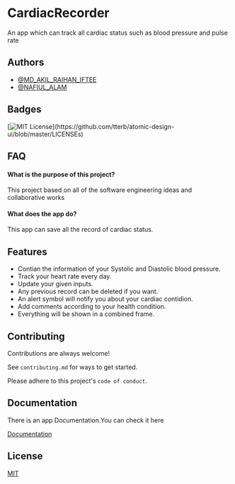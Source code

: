 
# CardiacRecorder

An app which can track all cardiac status such as blood pressure and pulse rate 


## Authors

- [@MD_AKIL_RAIHAN_IFTEE](https://www.github.com/IFTEE-KUET-CSE)
- [@NAFIUL_ALAM](https://www.github.com/Exoalam)


## Badges


[![MIT License](https://img.shields.io/apm/l/atomic-design-ui.svg?)](https://github.com/tterb/atomic-design-ui/blob/master/LICENSEs)

## FAQ

#### What is the purpose of this project?

This project based on all of the software engineering ideas and collaborative works

#### What does the app do?

This app can save all the record of cardiac status.


## Features

- Contian the information of your Systolic and Diastolic blood pressure.
- Track your heart rate every day.
- Update your given inputs.
- Any previous record can be deleted if you want.
- An alert symbol will notify you about your cardiac contidion.
- Add comments according to your health condition.
- Everything will be shown in a combined frame.

## Contributing

Contributions are always welcome!

See `contributing.md` for ways to get started.

Please adhere to this project's `code of conduct`.


## Documentation
There is an app Documentation.You can check it here

[Documentation](https://linktodocumentation)


## License

[MIT](https://choosealicense.com/licenses/mit/)

